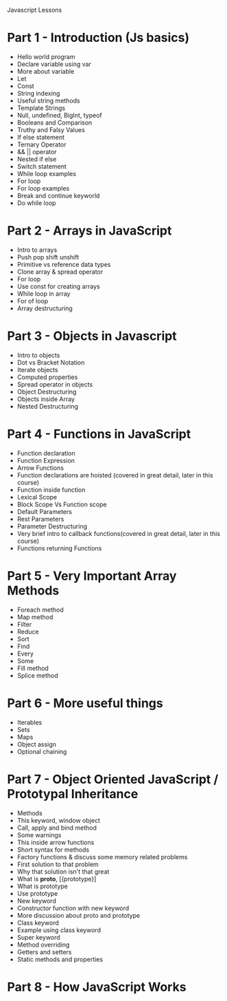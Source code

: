 Javascript Lessons

# Part 1 - Introduction (Js basics)

* Hello world program 
* Declare variable using var
* More about variable
* Let
* Const
* String indexing
* Useful string methods
* Template Strings
* Null, undefined, BigInt, typeof
* Booleans and Comparison
* Truthy and Falsy Values
* If else statement
* Ternary Operator
* && || operator
* Nested if else
* Switch statement
* While loop examples
* For loop
* For loop examples
* Break and continue keyworld
* Do while loop

# Part 2 - Arrays in JavaScript

* Intro to arrays
* Push pop shift unshift
* Primitive vs reference data types
* Clone array & spread operator
* For loop
* Use const for creating arrays
* While loop in array
* For of loop
* Array destructuring

# Part 3 - Objects in Javascript

* Intro to objects
* Dot vs Bracket Notation
* Iterate objects
* Computed properties
* Spread operator in objects
* Object Destructuring
* Objects inside Array
* Nested Destructuring

# Part 4 - Functions in JavaScript

* Function declaration
* Function Expression
* Arrow Functions
* Function declarations are hoisted (covered in great detail, later in this course)
* Function inside function
* Lexical Scope
* Block Scope Vs Function scope
* Default Parameters
* Rest Parameters
* Parameter Destructuring
* Very brief intro to callback functions(covered in great detail, later in this course)
* Functions returning Functions


# Part 5 - Very Important Array Methods

* Foreach method
* Map method
* Filter
* Reduce
* Sort
* Find
* Every
* Some
* Fill method
* Splice method


# Part 6 - More useful things 

* Iterables
* Sets
* Maps
* Object assign
* Optional chaining

# Part 7 - Object Oriented JavaScript / Prototypal Inheritance

* Methods
* This keyword, window object
* Call, apply and bind method
* Some warnings
* This inside arrow functions
* Short syntax for methods
* Factory functions & discuss some memory related problems
* First solution to that problem
* Why that solution isn't that great
* What is __proto__, [{prototype}]
* What is prototype
* Use prototype
* New keyword
* Constructor function with new keyword
* More discussion about proto and prototype
* Class keyword
* Example using class keyword
* Super keyword
* Method overriding
* Getters and setters
* Static methods and properties


# Part 8 - How JavaScript Works

